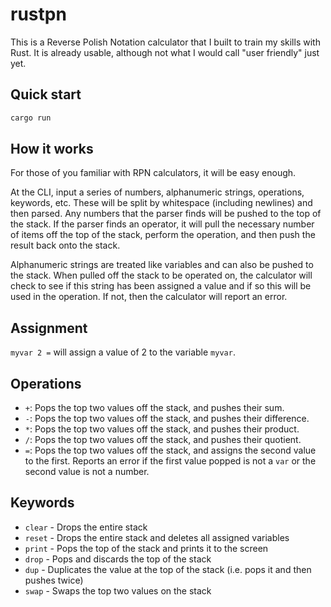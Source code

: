 # rustpn
This is a Reverse Polish Notation calculator that I built to train my skills with Rust.
It is already usable, although not what I would call "user friendly" just yet.

## Quick start
```bash
cargo run
```

## How it works
For those of you familiar with RPN calculators, it will be easy enough.

At the CLI, input a series of numbers, alphanumeric strings, operations, keywords, etc.  These will be split by whitespace (including newlines) and then parsed.  Any numbers that the parser finds will be pushed to the top of the stack.  If the parser finds an operator, it will pull the necessary number of items off the top of the stack, perform the operation, and then push the result back onto the stack.

Alphanumeric strings are treated like variables and can also be pushed to the stack.  When pulled off the stack to be operated on, the calculator will check to see if this string has been assigned a value and if so this will be used in the operation.  If not, then the calculator will report an error.

## Assignment
`myvar 2 =` will assign a value of 2 to the variable `myvar`.

## Operations
- `+`: Pops the top two values off the stack, and pushes their sum.
- `-`: Pops the top two values off the stack, and pushes their difference.
- `*`: Pops the top two values off the stack, and pushes their product.
- `/`: Pops the top two values off the stack, and pushes their quotient.
- `=`: Pops the top two values off the stack, and assigns the second value to the first.  Reports an error if the first value popped is not a `var` or the second value is not a number.

## Keywords
- `clear` - Drops the entire stack
- `reset` - Drops the entire stack and deletes all assigned variables
- `print` - Pops the top of the stack and prints it to the screen
- `drop` - Pops and discards the top of the stack
- `dup` - Duplicates the value at the top of the stack (i.e. pops it and then pushes twice)
- `swap` - Swaps the top two values on the stack


